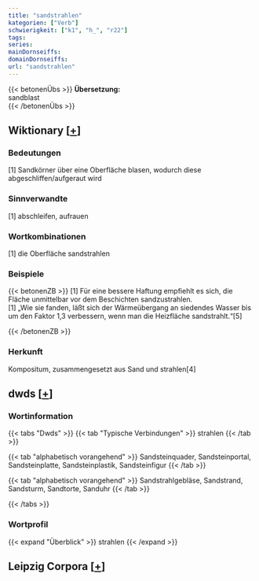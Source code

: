 ```yaml
---
title: "sandstrahlen"
kategorien: ["Verb"]
schwierigkeit: ["k1", "h_", "r22"]
tags:
series:
mainDornseiffs:
domainDornseiffs:
url: "sandstrahlen"
---
```


{{< betonenÜbs >}}
**Übersetzung:**  
sandblast  
{{< /betonenÜbs >}}

## Wiktionary [[+](https://de.wiktionary.org/wiki/sandstrahlen)]

### Bedeutungen
[1] Sandkörner über eine Oberfläche blasen, wodurch diese abgeschliffen/aufgeraut wird  

### Sinnverwandte
[1] abschleifen, aufrauen  

### Wortkombinationen
[1] die Oberfläche sandstrahlen  

### Beispiele
{{< betonenZB >}}
[1] Für eine bessere Haftung empfiehlt es sich, die Fläche unmittelbar vor dem Beschichten sandzustrahlen.  
[1] „Wie sie fanden, läßt sich der Wärmeübergang an siedendes Wasser bis um den Faktor 1,3 verbessern, wenn man die Heizfläche sandstrahlt.“[5]  

{{< /betonenZB >}}
### Herkunft
Kompositum, zusammengesetzt aus Sand und strahlen[4]  



## dwds [[+](https://www.dwds.de/wb/sandstrahlen)]

### Wortinformation
{{< tabs "Dwds" >}}
{{< tab "Typische Verbindungen" >}}
strahlen
{{< /tab >}}

{{< tab "alphabetisch vorangehend" >}}
Sandsteinquader, Sandsteinportal, Sandsteinplatte, Sandsteinplastik, Sandsteinfigur
{{< /tab >}}

{{< tab "alphabetisch vorangehend" >}}
Sandstrahlgebläse, Sandstrand, Sandsturm, Sandtorte, Sanduhr
{{< /tab >}}

{{< /tabs >}}

### Wortprofil
{{< expand "Überblick" >}} strahlen {{< /expand >}}

## Leipzig Corpora [[+](https://corpora.uni-leipzig.de/en/res?word=sandstrahlen&corpusId=deu_newscrawl-public_2018)]

